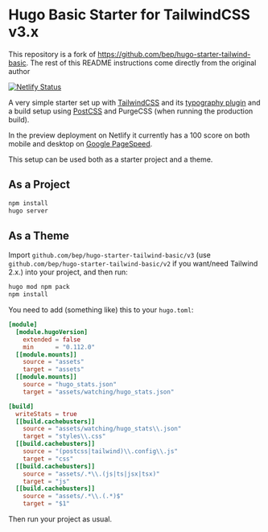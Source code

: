 # Hugo Basic Starter for TailwindCSS v3.x

This repository is a fork of https://github.com/bep/hugo-starter-tailwind-basic.
The rest of this README instructions come directly from the original author

[![Netlify Status](https://api.netlify.com/api/v1/badges/5a510ba1-96b4-4834-9a07-913dce4b5061/deploy-status)](https://app.netlify.com/sites/lucid-nightingale-60a4e2/deploys)

A very simple starter set up with [TailwindCSS](https://tailwindcss.com/) and its [typography plugin](https://tailwindcss.com/docs/typography-plugin) and a build setup using [PostCSS](https://postcss.org/) and PurgeCSS (when running the production build).

In the preview deployment on Netlify it currently has a 100 score on both mobile and desktop on [Google PageSpeed](https://developers.google.com/speed/pagespeed/insights/?url=https%3A%2F%2Flucid-nightingale-60a4e2.netlify.app%2F&tab=mobile).


This setup can be used both as a starter project and a theme.

## As a Project

```bash
npm install
hugo server
```

## As a Theme

Import `github.com/bep/hugo-starter-tailwind-basic/v3` (use `github.com/bep/hugo-starter-tailwind-basic/v2` if you want/need Tailwind 2.x.) into your project, and then run:

```bash
hugo mod npm pack
npm install
```

You need to add (something like) this to your `hugo.toml`:

```toml
[module]
  [module.hugoVersion]
    extended = false
    min      = "0.112.0"
  [[module.mounts]]
    source = "assets"
    target = "assets"
  [[module.mounts]]
    source = "hugo_stats.json"
    target = "assets/watching/hugo_stats.json"

[build]
  writeStats = true
  [[build.cachebusters]]
    source = "assets/watching/hugo_stats\\.json"
    target = "styles\\.css"
  [[build.cachebusters]]
    source = "(postcss|tailwind)\\.config\\.js"
    target = "css"
  [[build.cachebusters]]
    source = "assets/.*\\.(js|ts|jsx|tsx)"
    target = "js"
  [[build.cachebusters]]
    source = "assets/.*\\.(.*)$"
    target = "$1"
```

Then run your project as usual.
